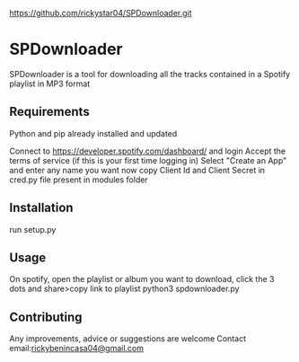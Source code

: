 https://github.com/rickystar04/SPDownloader.git

# SPDownloader

SPDownloader is a tool for downloading all the tracks contained in a Spotify playlist in MP3 format

## Requirements

Python and pip already installed and updated

Connect to https://developer.spotify.com/dashboard/ and login
Accept the terms of service (if this is your first time logging in)
Select "Create an App" and enter any name you want
now copy Client Id and Client Secret in cred.py file present in modules folder

## Installation

run setup.py

## Usage

On spotify, open the playlist or album you want to download, click the 3 dots and share>copy link to playlist
python3 spdownloader.py

## Contributing

Any improvements, advice or suggestions are welcome
Contact email:rickybenincasa04@gmail.com
